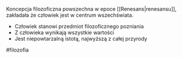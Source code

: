 Koncepcja filozoficzna powszechna w epoce [[Renesans|renesansu]], zakładała że człowiek jest w centrum wszechświata.

- Człowiek stanowi przedmiot filozoficznego pozniania
- Z człowieka wynikają wszystkie wartości
- Jest niepowtarzalną istotą, najwyższą z całej przyrody

#filozofia